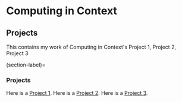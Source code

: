 # Computing in Context #
## Projects ##

This contains my work of Computing in Context's Project 1, Project 2, Project 3

(section-label)=
### Projects ###

Here is a [Project 1](Project1.ipynb). 
Here is a [Project 2](Project2.ipynb).
Here is a [Project 3](Project3.ipynb).